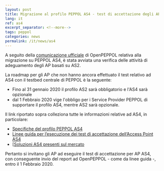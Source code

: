 ```yaml
---
layout: post
title: Migrazione al profilo PEPPOL AS4 - test di accettazione degli AP AS4
lang: it
ref: as4
excerpt_separator: <!--more-->
tags: peppol
categories: news
permalink: /it/news/as4
---
```


A seguito della <a aria-label="Peppol.eu - Comunicazione ufficiale - Collegamento a sito esterno" href="https://peppol.eu/support-for-the-peppol-as4-profile-mandatory-in-the-peppol-edelivery-network-from-1-february-2020/" title="Collegamento a sito esterno">comunicazione ufficiale</a>
di OpenPEPPOL relativa alla migrazione su PEPPOL AS4, è stata avviata
una verifica delle attività di adeguamento degli AP basati su AS2.

La roadmap per gli AP che non hanno ancora effettuato il test relativo ad AS4 con il testbed centrale di PEPPOL è la seguente:

- Fino al 31 gennaio 2020 il profilo AS2 sarà obbligatorio e l'AS4 sarà opzionale
- dal 1 Febbraio 2020 vige l'obbligo per i Service Provider PEPPOL di supportare il profilo AS4, mentre AS2 sarà opzionale.

Il link riportato sopra colleziona tutte le informazioni relative ad AS4, in particolare:

- <a aria-label="Peppol.eu - Specifiche del profilo PEPPOL AS4 - Collegamento a sito esterno" href="http://docs.peppol.eu/edelivery/as4/specification/" title="Collegamento a sito esterno">Specifiche del profilo PEPPOL AS4</a>
- <a aria-label="Peppol.eu - Linee guida per l’esecuzione dei test di accettazione dell’Access Point AS4 - Collegamento a sito esterno" href="https://peppol.eu/downloads/ap-guidelines/" title="Collegamento a sito esterno">Linee guida per l’esecuzione dei test di accettazione dell’Access Point AS4</a>
- [<a aria-label="ec.europa.eu - Soluzioni AS4 presenti sul mercato - Collegamento a sito esterno" href="https://ec.europa.eu/cefdigital/wiki/display/CEFDIGITAL/eDelivery+AS4+conformant+solutions" title="Collegamento a sito esterno">Soluzioni AS4 presenti sul mercato</a>

Pertanto si invitano gli AP ad eseguire il test di accettazione per AP AS4, con conseguente invio del report ad OpenPEPPOL - come da linee guida -, entro il 1 Febbraio 2020.
